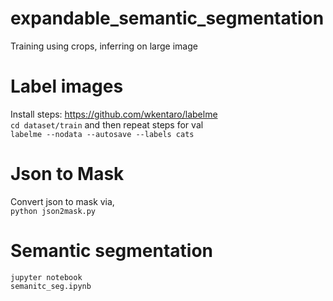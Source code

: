 # expandable_semantic_segmentation
Training using crops, inferring on large image

# Label images
Install steps: https://github.com/wkentaro/labelme \
```cd dataset/train``` and then repeat steps for val\
```labelme --nodata --autosave --labels cats```

# Json to Mask
Convert json to mask via,\
```python json2mask.py```

# Semantic segmentation
```jupyter notebook```\
```semanitc_seg.ipynb```



